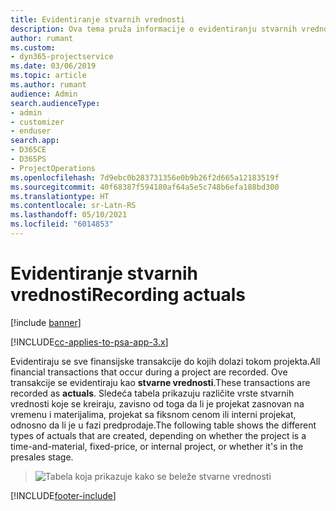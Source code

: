 ```yaml
---
title: Evidentiranje stvarnih vrednosti
description: Ova tema pruža informacije o evidentiranju stvarnih vrednosti.
author: rumant
ms.custom:
- dyn365-projectservice
ms.date: 03/06/2019
ms.topic: article
ms.author: rumant
audience: Admin
search.audienceType:
- admin
- customizer
- enduser
search.app:
- D365CE
- D365PS
- ProjectOperations
ms.openlocfilehash: 7d9ebc0b283731356e0b9b26f2d665a12183519f
ms.sourcegitcommit: 40f68387f594180af64a5e5c748b6efa188bd300
ms.translationtype: HT
ms.contentlocale: sr-Latn-RS
ms.lasthandoff: 05/10/2021
ms.locfileid: "6014853"
---
```

# <a name="recording-actuals"></a><span data-ttu-id="abeac-103">Evidentiranje stvarnih vrednosti</span><span class="sxs-lookup"><span data-stu-id="abeac-103">Recording actuals</span></span> 

[!include [banner](../includes/psa-now-project-operations.md)]

[!INCLUDE[cc-applies-to-psa-app-3.x](../includes/cc-applies-to-psa-app-3x.md)]

<span data-ttu-id="abeac-104">Evidentiraju se sve finansijske transakcije do kojih dolazi tokom projekta.</span><span class="sxs-lookup"><span data-stu-id="abeac-104">All financial transactions that occur during a project are recorded.</span></span> <span data-ttu-id="abeac-105">Ove transakcije se evidentiraju kao **stvarne vrednosti**.</span><span class="sxs-lookup"><span data-stu-id="abeac-105">These transactions are recorded as **actuals**.</span></span> <span data-ttu-id="abeac-106">Sledeća tabela prikazuju različite vrste stvarnih vrednosti koje se kreiraju, zavisno od toga da li je projekat zasnovan na vremenu i materijalima, projekat sa fiksnom cenom ili interni projekat, odnosno da li je u fazi predprodaje.</span><span class="sxs-lookup"><span data-stu-id="abeac-106">The following table shows the different types of actuals that are created, depending on whether the project is a time-and-material, fixed-price, or internal project, or whether it's in the presales stage.</span></span>

> ![Tabela koja prikazuje kako se beleže stvarne vrednosti](media/advanced-table2.png)


[!INCLUDE[footer-include](../includes/footer-banner.md)]